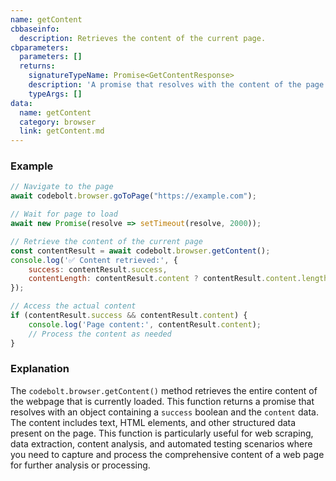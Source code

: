 ```yaml
---
name: getContent
cbbaseinfo:
  description: Retrieves the content of the current page.
cbparameters:
  parameters: []
  returns:
    signatureTypeName: Promise<GetContentResponse>
    description: 'A promise that resolves with the content of the page.'
    typeArgs: []
data:
  name: getContent
  category: browser
  link: getContent.md
---
```

<CBBaseInfo/> 
<CBParameters/>

### Example 

```js 
// Navigate to the page
await codebolt.browser.goToPage("https://example.com");

// Wait for page to load
await new Promise(resolve => setTimeout(resolve, 2000));

// Retrieve the content of the current page
const contentResult = await codebolt.browser.getContent();
console.log('✅ Content retrieved:', {
    success: contentResult.success,
    contentLength: contentResult.content ? contentResult.content.length : 0
});

// Access the actual content
if (contentResult.success && contentResult.content) {
    console.log('Page content:', contentResult.content);
    // Process the content as needed
}
```

### Explanation 

The `codebolt.browser.getContent()` method retrieves the entire content of the webpage that is currently loaded. This function returns a promise that resolves with an object containing a `success` boolean and the `content` data. The content includes text, HTML elements, and other structured data present on the page. This function is particularly useful for web scraping, data extraction, content analysis, and automated testing scenarios where you need to capture and process the comprehensive content of a web page for further analysis or processing.

